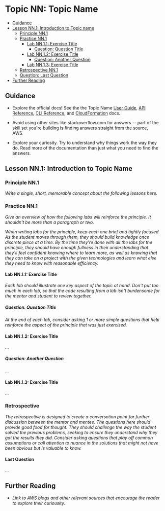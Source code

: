 # Topic NN: Topic Name

<!-- TOC -->

- [Guidance](#guidance)
- [Lesson NN.1: Introduction to Topic name](#lesson-NN1-introduction-to-topic-name)
  - [Principle NN.1](#principle-NN1)
  - [Practice NN.1](#practice-NN1)
    - [Lab NN.1.1: Exercise Title](#lab-NN11-exercise-title)
      - [Question: Question Title](#question-question-title)
    - [Lab NN.1.2: Exercise Title](#lab-NN12-exercise-title)
      - [Question: Another Question](#question-another-question)
    - [Lab NN.1.3: Exercise Title](#lab-NN13-exercise-title)
  - [Retrospective NN.1](#retrospective-NN1)
  - [Question: Last Question](#last-question)
- [Further Reading](#further-reading)

<!-- /TOC -->

## Guidance

- Explore the official docs! See the the Topic Name
  [User Guide](https://docs.aws.amazon.com/systems-manager/latest/userguide/systems-manager-paramstore.html),
  [API Reference](https://docs.aws.amazon.com/systems-manager/latest/APIReference/API_GetParameters.html),
  [CLI Reference](https://docs.aws.amazon.com/cli/latest/reference/ssm/index.html),
  and
  [CloudFormation](https://docs.aws.amazon.com/AWSCloudFormation/latest/UserGuide/aws-resource-ssm-parameter.html)
  docs.

- Avoid using other sites like stackoverflow.com for answers \-- part
  of the skill set you're building is finding answers straight from
  the source, AWS.

- Explore your curiosity. Try to understand why things work the way
  they do. Read more of the documentation than just what you need to
  find the answers.

## Lesson NN.1: Introduction to Topic Name

### Principle NN.1

*Write a single, short, memorable concept about the following lessons
here.*

### Practice NN.1

*Give an overview of how the following labs will reinforce the principle.
It shouldn't be more than a paragraph or two.*

*When writing labs for the principle, keep each one brief and tightly focused.
As the student moves through them, they should build knowledge once discrete
piece at a time. By the time they're done with all the labs for the principle,
they should have enough fullness in their understanding that they'll feel
confident knowing where to learn more, as well as knowing that they can
take on a project with the given technologies and learn what else they need
to know with reasonable efficiency.*

#### Lab NN.1.1: Exercise Title

*Each lab should illustrate one key aspect of the topic at hand.
Don't put too much in each lab, so that the code resulting from
a lab isn't burdensome for the mentor and student to review together.*

##### Question: Question Title

*At the end of each lab, consider asking 1 or more simple questions that
help reinforce the aspect of the principle that was just exercised.*

#### Lab NN.1.2: Exercise Title

...

##### Question: Another Question

...

#### Lab NN.1.3: Exercise Title

...

### Retrospective

*The retrospective is designed to create a conversation point for
further discussion between the mentor and mentee. The questions
here should provide good food for thought. They should challenge
the way the student solved the previous problems, seeking to ensure
they understand why they got the results they did. Consider asking
questions that play off common assumptions or call attention to
nuance in the solutions that might not have been obvious but is
valuable to know.*

#### Last Question

...

## Further Reading

- *Link to AWS blogs and other relevant sources that encourage
  the reader to explore their curiousity.*
